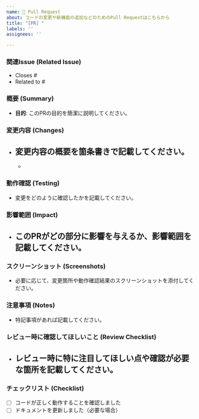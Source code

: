 ```yaml
---
name: 🚀 Pull Request
about: コードの変更や新機能の追加などのためのPull Requestはこちらから
title: "[PR] "
labels: ''
assignees: ''

---
```


### 関連Issue (Related Issue)
- Closes #
- Related to #

### 概要 (Summary)
- **目的**: このPRの目的を簡潔に説明してください。

### 変更内容 (Changes)
- 変更内容の概要を箇条書きで記載してください。
  - 
  - 

### 動作確認 (Testing)
- 変更をどのように確認したかを記載してください。

### 影響範囲 (Impact)
- このPRがどの部分に影響を与えるか、影響範囲を記載してください。
  - 

### スクリーンショット (Screenshots)
- 必要に応じて、変更箇所や動作確認結果のスクリーンショットを添付してください。

### 注意事項 (Notes)
- 特記事項があれば記載してください。

### レビュー時に確認してほしいこと (Review Checklist)
- レビュー時に特に注目してほしい点や確認が必要な箇所を記載してください。
  - 

### チェックリスト (Checklist)
- [ ] コードが正しく動作することを確認しました
- [ ] ドキュメントを更新しました（必要な場合）
